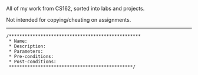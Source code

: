 All of my work from CS162, sorted into labs and projects. 

Not intended for copying/cheating on assignments.

-------------------------
```
/**************************************************
 * Name: 
 * Description: 
 * Parameters: 
 * Pre-conditions: 
 * Post-conditions: 
 ***********************************************/
``` 
